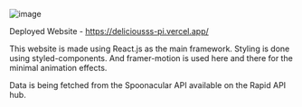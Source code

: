 
![image](https://github.com/mrswastik-robot/deliciousss/assets/107865087/d611a00c-4fd1-4a5c-a3ea-c135f4b353b1)

Deployed Website - https://deliciousss-pi.vercel.app/

This website is made using React.js as the main framework. Styling is done using styled-components. And framer-motion is used here and there for the
minimal animation effects.

Data is being fetched from the Spoonacular API available on the Rapid API hub.
